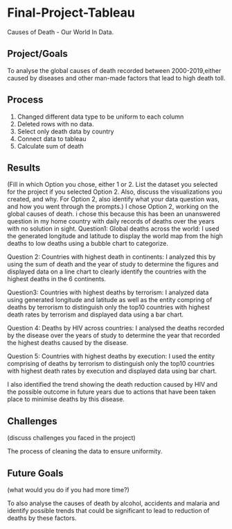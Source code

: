 # Final-Project-Tableau
Causes of Death - Our World In Data.
## Project/Goals
To analyse the global causes of death recorded between 2000-2019,either caused by diseases and other man-made factors that lead to high death toll.

## Process
1. Changed different data type to be uniform to each column
2. Deleted rows with no data.
3. Select only death data by country
4. Connect data to tableau
5. Calculate sum of death

## Results
(Fill in which Option you chose, either 1 or 2. List the dataset you selected for the project if you selected Option 2. Also, discuss the visualizations you created, and why. For Option 2, also identify what your data question was, and how you went through the prompts.)
I chose Option 2, working on the global causes of death.
i chose this because this has been an unanswered question in my home country with daily records of deaths over the years with no solution in sight.
Question1: Global deaths across the world:
I used the generated longitude and latitude to display the world map from the high deaths to low deaths using a bubble chart to categorize.

Question 2: Countries with highest death in continents:
I analyzed this by using the sum of death and the year of study to determine the figures and displayed data on a line chart to clearly identify the countries with the highest deaths in the 6 continents.

Question3: Countries with highest deaths by terrorism: 
I analyzed data using generated longitude and latitude as well as the entity compring of deaths by terrorism to distinguish only the top10 countries with highest death rates by terrorism and displayed data using a bar chart. 

Question 4: Deaths by HIV across countries:
I analysed the deaths recorded by the disease over the years of study to determine the year that recorded the highest deaths caused by the disease.

Question 5: Countries with highest deaths by execution:
I used the entity comprising of deaths by terrorism to distinguish only the top10 countries with highest death rates by execution and displayed data using bar chart.

I also identified the trend showing the death reduction caused by HIV and the possible outcome in future years due to actions that have been taken place to minimise deaths by this disease.

## Challenges 
(discuss challenges you faced in the project)

The process of cleaning the data to ensure uniformity.

## Future Goals
(what would you do if you had more time?)

To also analyse the causes of death by alcohol, accidents and malaria and identify possible trends that could be significant to lead to reduction of deaths by these factors.